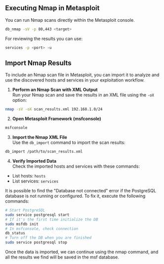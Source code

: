 ## Executing Nmap in Metasploit
You can run Nmap scans directly within the Metasploit console.

```bash
db_nmap -sV -p 80,443 <target>
```

For reviewing the results you can use:

```bash
services -p <port> -u
```

## Import Nmap Results 

To include an Nmap scan file in Metasploit, you can import it to analyze and use the discovered hosts and services in your exploitation workflow. 
1. **Perform an Nmap Scan with XML Output**  
Run your Nmap scan and save the results in an XML file using the `-oX` option:

```bash
nmap -sV -oX scan_results.xml 192.168.1.0/24
```

2. **Open Metasploit Framework (msfconsole)**

```bash
msfconsole
```

3. **Import the Nmap XML File**  
Use the `db_import` command to import the scan results:

```bash
db_import /path/to/scan_results.xml
```

4. **Verify Imported Data**  
Check the imported hosts and services with these commands:

- List hosts: `hosts`
- List services: `services`

It is possible to find the "Database not connected" error if the PostgreSQL database is not running or configured. To fix it, execute the following commands:

```bash
# Start PostgreSQL
sudo service postgresql start
# If it's the first time initialize the DB
sudo msfdb init
# In msfconsole, check connection
db_status
# Turn off the DB when you are finished
sudo service postgresql stop
```

Once the data is imported, we can continue using the nmap command, and all the results we find will be saved in the msf database.